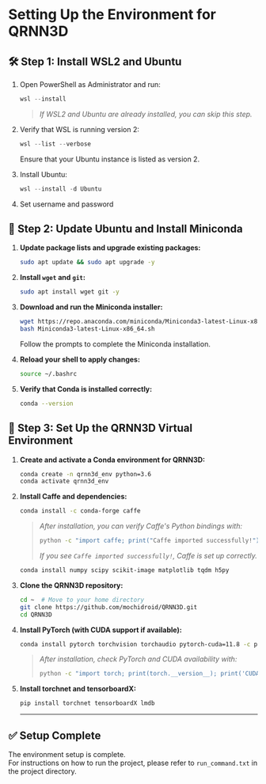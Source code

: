 # Setting Up the Environment for QRNN3D

## 🛠 Step 1: Install WSL2 and Ubuntu

1. Open PowerShell as Administrator and run:
    ```powershell
    wsl --install
    ```
    > *If WSL2 and Ubuntu are already installed, you can skip this step.*

2. Verify that WSL is running version 2:
    ```powershell
    wsl --list --verbose
    ```
    Ensure that your Ubuntu instance is listed as version 2.

3. Install Ubuntu:
    ```powershell
    wsl --install -d Ubuntu
    ```

4. Set username and password


## 🐍 Step 2: Update Ubuntu and Install Miniconda

1. **Update package lists and upgrade existing packages:**
    ```bash
    sudo apt update && sudo apt upgrade -y
    ```

2. **Install `wget` and `git`:**
    ```bash
    sudo apt install wget git -y
    ```

3. **Download and run the Miniconda installer:**
    ```bash
    wget https://repo.anaconda.com/miniconda/Miniconda3-latest-Linux-x86_64.sh
    bash Miniconda3-latest-Linux-x86_64.sh
    ```
    Follow the prompts to complete the Miniconda installation.

4. **Reload your shell to apply changes:**
    ```bash
    source ~/.bashrc
    ```

5. **Verify that Conda is installed correctly:**
    ```bash
    conda --version
    ```

## 🧪 Step 3: Set Up the QRNN3D Virtual Environment

1. **Create and activate a Conda environment for QRNN3D:**
    ```bash
    conda create -n qrnn3d_env python=3.6
    conda activate qrnn3d_env
    ```

2. **Install Caffe and dependencies:**
    ```bash
    conda install -c conda-forge caffe
    ```
    > *After installation, you can verify Caffe's Python bindings with:*
    > ```bash
    > python -c "import caffe; print("Caffe imported successfully!")"
    > ```
    > *If you see `Caffe imported successfully!`, Caffe is set up correctly.*

    ```bash
    conda install numpy scipy scikit-image matplotlib tqdm h5py
    ```

3. **Clone the QRNN3D repository:**
    ```bash
    cd ~  # Move to your home directory
    git clone https://github.com/mochidroid/QRNN3D.git
    cd QRNN3D
    ```

4. **Install PyTorch (with CUDA support if available):**
    ```bash
    conda install pytorch torchvision torchaudio pytorch-cuda=11.8 -c pytorch -c nvidia
    ```
    > *After installation, check PyTorch and CUDA availability with:*
    > ```bash
    > python -c "import torch; print(torch.__version__); print('CUDA available:', torch.cuda.is_available())"
    > ```

5. **Install torchnet and tensorboardX:**
    ```bash
    pip install torchnet tensorboardX lmdb
    ```

    ---

## ✅ Setup Complete

The environment setup is complete.  
For instructions on how to run the project, please refer to `run_command.txt` in the project directory.

